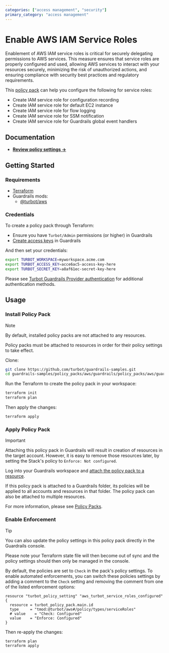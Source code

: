 ```yaml
---
categories: ["access management", "security"]
primary_category: "access management"
---
```


# Enable AWS IAM Service Roles

Enablement of AWS IAM service roles is critical for securely delegating permissions to AWS services. This measure ensures that service roles are properly configured and used, allowing AWS services to interact with your resources securely, minimizing the risk of unauthorized actions, and ensuring compliance with security best practices and regulatory requirements.

This [policy pack](https://turbot.com/guardrails/docs/concepts/resources/smart-folders) can help you configure the following for service roles:

- Create IAM service role for configuration recording
- Create IAM service role for default EC2 instance
- Create IAM service role for flow logging
- Create IAM service role for SSM notification
- Create IAM service role for Guardrails global event handlers

## Documentation

- **[Review policy settings →](https://hub-guardrails-turbot-com-git-development-turbot.vercel.app/policy-packs/policy_packs/aws/guardrails/enable_iam_service_roles/settings)**

## Getting Started

### Requirements

- [Terraform](https://developer.hashicorp.com/terraform/tutorials/aws-get-started/install-cli)
- Guardrails mods:
  - [@turbot/aws](https://hub-guardrails-turbot-com-git-development-turbot.vercel.app/aws/mods/aws)

### Credentials

To create a policy pack through Terraform:

- Ensure you have `Turbot/Admin` permissions (or higher) in Guardrails
- [Create access keys](https://turbot.com/guardrails/docs/guides/iam/access-keys#generate-a-new-guardrails-api-access-key) in Guardrails

And then set your credentials:

```sh
export TURBOT_WORKSPACE=myworkspace.acme.com
export TURBOT_ACCESS_KEY=acce6ac5-access-key-here
export TURBOT_SECRET_KEY=a8af61ec-secret-key-here
```

Please see [Turbot Guardrails Provider authentication](https://registry.terraform.io/providers/turbot/turbot/latest/docs#authentication) for additional authentication methods.

## Usage

### Install Policy Pack

> [!NOTE]
> By default, installed policy packs are not attached to any resources.
>
> Policy packs must be attached to resources in order for their policy settings to take effect.

Clone:

```sh
git clone https://github.com/turbot/guardrails-samples.git
cd guardrails-samples/policy_packs/aws/guardrails/policy_packs/aws/guardrails/enable_iam_service_roles
```

Run the Terraform to create the policy pack in your workspace:

```sh
terraform init
terraform plan
```

Then apply the changes:

```sh
terraform apply
```

### Apply Policy Pack

> [!IMPORTANT]
> Attaching this policy pack in Guardrails will result in creation of resources in the target account. However, it is easy to remove those resources later, by setting the Stack's policy to `Enforce: Not configured`.

Log into your Guardrails workspace and [attach the policy pack to a resource](https://turbot.com/guardrails/docs/guides/working-with-folders/smart#attach-a-smart-folder-to-a-resource).

If this policy pack is attached to a Guardrails folder, its policies will be applied to all accounts and resources in that folder. The policy pack can also be attached to multiple resources.

For more information, please see [Policy Packs](https://turbot.com/guardrails/docs/concepts/resources/smart-folders).

### Enable Enforcement

> [!TIP]
> You can also update the policy settings in this policy pack directly in the Guardrails console.
>
> Please note your Terraform state file will then become out of sync and the policy settings should then only be managed in the console.

By default, the policies are set to `Check` in the pack's policy settings. To enable automated enforcements, you can switch these policies settings by adding a comment to the `Check` setting and removing the comment from one of the listed enforcement options:

```hcl
resource "turbot_policy_setting" "aws_turbot_service_roles_configured" {
  resource = turbot_policy_pack.main.id
  type     = "tmod:@turbot/aws#/policy/types/serviceRoles"
  # value    = "Check: Configured"
  value    = "Enforce: Configured"
}
```

Then re-apply the changes:

```sh
terraform plan
terraform apply
```
